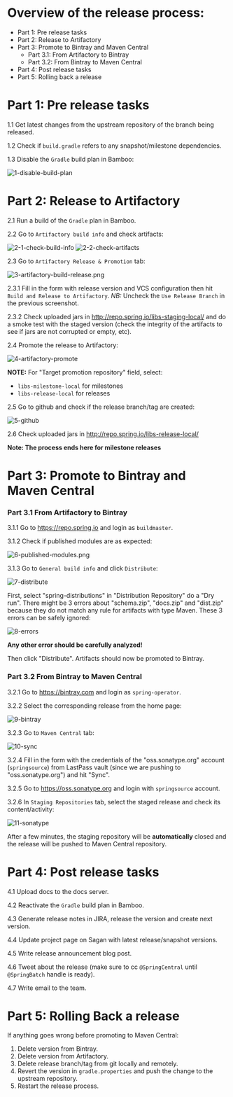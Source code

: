 # Overview of the release process:

* Part 1: Pre release tasks
* Part 2: Release to Artifactory
* Part 3: Promote to Bintray and Maven Central
  * Part 3.1: From Artifactory to Bintray
  * Part 3.2: From Bintray to Maven Central
* Part 4: Post release tasks
* Part 5: Rolling back a release

# Part 1: Pre release tasks

1.1 Get latest changes from the upstream repository of the branch being released.

1.2 Check if `build.gradle` refers to any snapshot/milestone dependencies.

1.3 Disable the `Gradle` build plan in Bamboo:

<img alt="1-disable-build-plan" src="https://raw.githubusercontent.com/wiki/spring-projects/spring-batch/images/release-process/1-disable-build-plan.png">

# Part 2: Release to Artifactory

2.1 Run a build of the `Gradle` plan in Bamboo.

2.2 Go to `Artifactory build info` and check artifacts:

<img alt="2-1-check-build-info" src="https://raw.githubusercontent.com/wiki/spring-projects/spring-batch/images/release-process/2-1-check-build-info.png">

<img alt="2-2-check-artifacts" src="https://raw.githubusercontent.com/wiki/spring-projects/spring-batch/images/release-process/2-2-check-artifacts.png">

2.3 Go to `Artifactory Release & Promotion` tab:

<img alt="3-artifactory-build-release.png" src="https://raw.githubusercontent.com/wiki/spring-projects/spring-batch/images/release-process/3-artifactory-build-release.png">

2.3.1 Fill in the form with release version and VCS configuration then hit `Build and Release to Artifactory`. *NB:* Uncheck the `Use Release Branch` in the previous screenshot.

2.3.2 Check uploaded jars in http://repo.spring.io/libs-staging-local/ and do a smoke test with the staged version (check the integrity of the artifacts to see if jars are not corrupted or empty, etc).

2.4 Promote the release to Artifactory:

<img alt="4-artifactory-promote" src="https://raw.githubusercontent.com/wiki/spring-projects/spring-batch/images/release-process/4-artifactory-promote.png">

**NOTE:** For "Target promotion repository" field, select:

* `libs-milestone-local` for milestones
* `libs-release-local` for releases

2.5 Go to github and check if the release branch/tag are created:

<img alt="5-github" src="https://raw.githubusercontent.com/wiki/spring-projects/spring-batch/images/release-process/5-github.png">

2.6 Check uploaded jars in http://repo.spring.io/libs-release-local/

**Note: The process ends here for milestone releases**

# Part 3: Promote to Bintray and Maven Central

### Part 3.1 From Artifactory to Bintray

3.1.1 Go to https://repo.spring.io and login as `buildmaster`.

3.1.2 Check if published modules are as expected:

<img alt="6-published-modules.png" src="https://raw.githubusercontent.com/wiki/spring-projects/spring-batch/images/release-process/6-published-modules.png">

3.1.3 Go to `General build info` and click `Distribute`:

<img alt="7-distribute" src="https://raw.githubusercontent.com/wiki/spring-projects/spring-batch/images/release-process/7-distribute.png">

First, select "spring-distributions" in "Distribution Repository" do a "Dry run". There might be 3 errors about "schema.zip", "docs.zip" and "dist.zip" because they do not match any rule for artifacts with type Maven. These 3 errors can be safely ignored:

<img alt="8-errors" src="https://raw.githubusercontent.com/wiki/spring-projects/spring-batch/images/release-process/8-errors.png">

**Any other error should be carefully analyzed!**

Then click "Distribute". Artifacts should now be promoted to Bintray.

### Part 3.2 From Bintray to Maven Central

3.2.1 Go to https://bintray.com and login as `spring-operator`.

3.2.2 Select the corresponding release from the home page:

<img alt="9-bintray" src="https://raw.githubusercontent.com/wiki/spring-projects/spring-batch/images/release-process/9-bintray.png">

3.2.3 Go to `Maven Central` tab:

<img alt="10-sync" src="https://raw.githubusercontent.com/wiki/spring-projects/spring-batch/images/release-process/10-sync.png">

3.2.4 Fill in the form with the credentials of the "oss.sonatype.org" account (`springsource`) from LastPass vault (since we are pushing to "oss.sonatype.org") and hit "Sync".

3.2.5 Go to https://oss.sonatype.org and login with `springsource` account.

3.2.6 In `Staging Repositories` tab, select the staged release and check its content/activity:

<img alt="11-sonatype" src="https://raw.githubusercontent.com/wiki/spring-projects/spring-batch/images/release-process/11-sonatype.png">

After a few minutes, the staging repository will be **automatically** closed and the release will be pushed to Maven Central repository.

# Part 4: Post release tasks

4.1 Upload docs to the docs server.

4.2 Reactivate the `Gradle` build plan in Bamboo.

4.3 Generate release notes in JIRA, release the version and create next version.

4.4 Update project page on Sagan with latest release/snapshot versions.

4.5 Write release announcement blog post.

4.6 Tweet about the release (make sure to cc `@SpringCentral` until `@SpringBatch` handle is ready).

4.7 Write email to the team.

# Part 5: Rolling Back a release

If anything goes wrong before promoting to Maven Central:

1. Delete version from Bintray.
2. Delete version from Artifactory.
3. Delete release branch/tag from git locally and remotely.
4. Revert the version in `gradle.properties` and push the change to the upstream repository.
5. Restart the release process.
